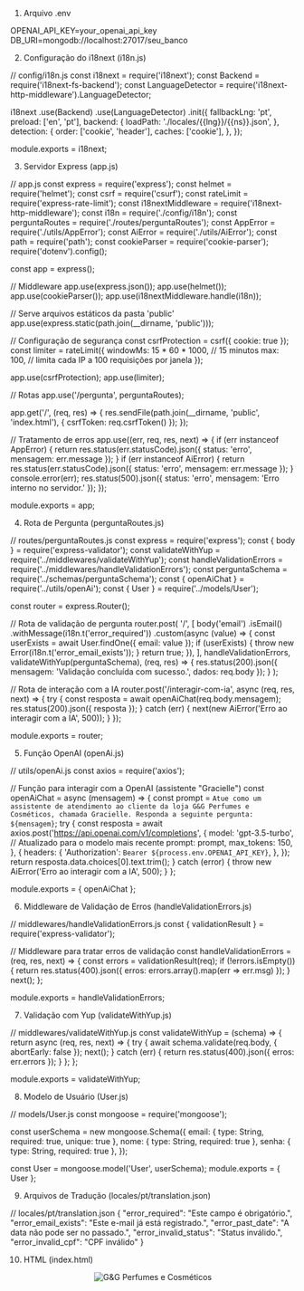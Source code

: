 
1. Arquivo .env

OPENAI_API_KEY=your_openai_api_key
DB_URI=mongodb://localhost:27017/seu_banco

2. Configuração do i18next (i18n.js)

// config/i18n.js
const i18next = require('i18next');
const Backend = require('i18next-fs-backend');
const LanguageDetector = require('i18next-http-middleware').LanguageDetector;

i18next
  .use(Backend)
  .use(LanguageDetector)
  .init({
    fallbackLng: 'pt',
    preload: ['en', 'pt'],
    backend: {
      loadPath: './locales/{{lng}}/{{ns}}.json',
    },
    detection: {
      order: ['cookie', 'header'],
      caches: ['cookie'],
    },
  });

module.exports = i18next;

3. Servidor Express (app.js)

// app.js
const express = require('express');
const helmet = require('helmet');
const csrf = require('csurf');
const rateLimit = require('express-rate-limit');
const i18nextMiddleware = require('i18next-http-middleware');
const i18n = require('./config/i18n');
const perguntaRoutes = require('./routes/perguntaRoutes');
const AppError = require('./utils/AppError');
const AiError = require('./utils/AiError');
const path = require('path');
const cookieParser = require('cookie-parser');
require('dotenv').config();

const app = express();

// Middleware
app.use(express.json());
app.use(helmet());
app.use(cookieParser());
app.use(i18nextMiddleware.handle(i18n));

// Serve arquivos estáticos da pasta 'public'
app.use(express.static(path.join(__dirname, 'public')));

// Configuração de segurança
const csrfProtection = csrf({ cookie: true });
const limiter = rateLimit({
  windowMs: 15 * 60 * 1000, // 15 minutos
  max: 100, // limita cada IP a 100 requisições por janela
});

app.use(csrfProtection);
app.use(limiter);

// Rotas
app.use('/pergunta', perguntaRoutes);

app.get('/', (req, res) => {
  res.sendFile(path.join(__dirname, 'public', 'index.html'), { csrfToken: req.csrfToken() });
});

// Tratamento de erros
app.use((err, req, res, next) => {
  if (err instanceof AppError) {
    return res.status(err.statusCode).json({ status: 'erro', mensagem: err.message });
  }
  if (err instanceof AiError) {
    return res.status(err.statusCode).json({ status: 'erro', mensagem: err.message });
  }
  console.error(err);
  res.status(500).json({ status: 'erro', mensagem: 'Erro interno no servidor.' });
});

module.exports = app;

4. Rota de Pergunta (perguntaRoutes.js)

// routes/perguntaRoutes.js
const express = require('express');
const { body } = require('express-validator');
const validateWithYup = require('../middlewares/validateWithYup');
const handleValidationErrors = require('../middlewares/handleValidationErrors');
const perguntaSchema = require('../schemas/perguntaSchema');
const { openAiChat } = require('../utils/openAi');
const { User } = require('../models/User');

const router = express.Router();

// Rota de validação de pergunta
router.post(
  '/',
  [
    body('email')
      .isEmail()
      .withMessage(i18n.t('error_required'))
      .custom(async (value) => {
        const userExists = await User.findOne({ email: value });
        if (userExists) {
          throw new Error(i18n.t('error_email_exists'));
        }
        return true;
      }),
  ],
  handleValidationErrors,
  validateWithYup(perguntaSchema),
  (req, res) => {
    res.status(200).json({ mensagem: 'Validação concluída com sucesso.', dados: req.body });
  }
);

// Rota de interação com a IA
router.post('/interagir-com-ia', async (req, res, next) => {
  try {
    const resposta = await openAiChat(req.body.mensagem);
    res.status(200).json({ resposta });
  } catch (err) {
    next(new AiError('Erro ao interagir com a IA', 500));
  }
});

module.exports = router;

5. Função OpenAI (openAi.js)

// utils/openAi.js
const axios = require('axios');

// Função para interagir com a OpenAI (assistente "Gracielle")
const openAiChat = async (mensagem) => {
  const prompt = `Atue como um assistente de atendimento ao cliente da loja G&G Perfumes e Cosméticos, chamada Gracielle. Responda a seguinte pergunta: ${mensagem}`;
  try {
    const resposta = await axios.post('https://api.openai.com/v1/completions', {
      model: 'gpt-3.5-turbo',  // Atualizado para o modelo mais recente
      prompt: prompt,
      max_tokens: 150,
    }, {
      headers: {
        'Authorization': `Bearer ${process.env.OPENAI_API_KEY}`,
      },
    });
    return resposta.data.choices[0].text.trim();
  } catch (error) {
    throw new AiError('Erro ao interagir com a IA', 500);
  }
};

module.exports = { openAiChat };

6. Middleware de Validação de Erros (handleValidationErrors.js)

// middlewares/handleValidationErrors.js
const { validationResult } = require('express-validator');

// Middleware para tratar erros de validação
const handleValidationErrors = (req, res, next) => {
  const errors = validationResult(req);
  if (!errors.isEmpty()) {
    return res.status(400).json({ erros: errors.array().map(err => err.msg) });
  }
  next();
};

module.exports = handleValidationErrors;

7. Validação com Yup (validateWithYup.js)

// middlewares/validateWithYup.js
const validateWithYup = (schema) => {
  return async (req, res, next) => {
    try {
      await schema.validate(req.body, { abortEarly: false });
      next();
    } catch (err) {
      return res.status(400).json({ erros: err.errors });
    }
  };
};

module.exports = validateWithYup;

8. Modelo de Usuário (User.js)

// models/User.js
const mongoose = require('mongoose');

const userSchema = new mongoose.Schema({
  email: { type: String, required: true, unique: true },
  nome: { type: String, required: true },
  senha: { type: String, required: true },
});

const User = mongoose.model('User', userSchema);
module.exports = { User };

9. Arquivos de Tradução (locales/pt/translation.json)

// locales/pt/translation.json
{
  "error_required": "Este campo é obrigatório.",
  "error_email_exists": "Este e-mail já está registrado.",
  "error_past_date": "A data não pode ser no passado.",
  "error_invalid_status": "Status inválido.",
  "error_invalid_cpf": "CPF inválido"
}

10. HTML (index.html)

<!-- public/index.html -->
<!DOCTYPE html>
<html lang="pt">
<head>
  <meta charset="UTF-8">
  <meta name="viewport" content="width=device-width, initial-scale=1.0">
  <title>G&G Perfumes e Cosméticos</title>
  <link rel="stylesheet" href="assets/styles.css">
  <meta name="csrf-token" content="{{csrfToken}}">
</head>
<body>
  <header>
    <img src="assets/images/logo.png" alt="G&G Perfumes e Cosméticos">
  </header>
</body>
</html>



